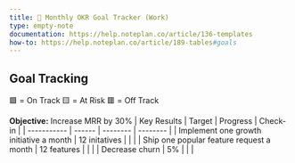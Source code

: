 ```yaml
---
title: 🎯 Monthly OKR Goal Tracker (Work)
type: empty-note
documentation: https://help.noteplan.co/article/136-templates
how-to: https://help.noteplan.co/article/189-tables#goals
---
```

## Goal Tracking
🟩 = On Track
🟨 = At Risk
🟥 = Off Track

**Objective:** Increase MRR by 30%
| Key Results | Target | Progress | Check-in |
| ----------- | ------ | -------- | -------- |
| Implement one growth initiative a month | 12 initatives |  |  |
| Ship one popular feature request a month | 12 features |  |  |
| Decrease churn | 5% |  |  |
